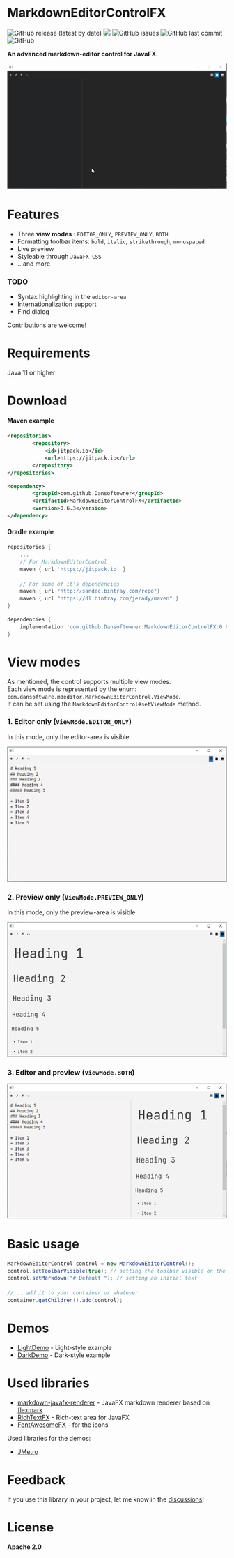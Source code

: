 # MarkdownEditorControlFX

![GitHub release (latest by date)](https://img.shields.io/github/v/release/Dansoftowner/MarkdownEditorControlFX)
[![](https://jitpack.io/v/Dansoftowner/MarkdownEditorControlFX.svg)](https://jitpack.io/#Dansoftowner/MarkdownEditorControlFX)
![GitHub issues](https://img.shields.io/github/issues/Dansoftowner/MarkdownEditorControlFX)
![GitHub last commit](https://img.shields.io/github/last-commit/DansoftOwner/MarkdownEditorControlFX)
![GitHub](https://img.shields.io/github/license/Dansoftowner/MarkdownEditorControlFX)

**An advanced markdown-editor control for JavaFX.**

![Demo gif](screenshots/demo-dark.gif)

# Features

* Three **view modes** : `EDITOR_ONLY`, `PREVIEW_ONLY`, `BOTH`
* Formatting toolbar items: `bold`, `italic`, `strikethrough`, `monospaced`
* Live preview
* Styleable through `JavaFX CSS`
* ...and more

### TODO
* Syntax highlighting in the `editor-area`
* Internationalization support
* Find dialog

Contributions are welcome!

# Requirements
Java 11 or higher

# Download

#### Maven example

```xml
<repositories>
		<repository>
		    <id>jitpack.io</id>
		    <url>https://jitpack.io</url>
		</repository>
</repositories>
```

```xml
<dependency>
	    <groupId>com.github.Dansoftowner</groupId>
	    <artifactId>MarkdownEditorControlFX</artifactId>
	    <version>0.6.3</version>
</dependency>
```

#### Gradle example
```groovy
repositories {
	...
    // For MarkdownEditorControl
    maven { url 'https://jitpack.io' }
    
    // For some of it's dependencies
    maven { url "http://sandec.bintray.com/repo"}
    maven { url "https://dl.bintray.com/jerady/maven" }
}
```

```groovy
dependencies {
	implementation 'com.github.Dansoftowner:MarkdownEditorControlFX:0.6.3'
}
```

# View modes

As mentioned, the control supports multiple view modes.  
Each view mode is represented by the enum: `com.dansoftware.mdeditor.MarkdownEditorControl.ViewMode`.  
It can be set using the `MarkdownEditorControl#setViewMode` method.

### 1. Editor only (`ViewMode.EDITOR_ONLY`)
In this mode, only the editor-area is visible.

![Screenshot](screenshots/EditorOnly.jpg)


### 2. Preview only (`ViewMode.PREVIEW_ONLY`)
In this mode, only the preview-area is visible.

![Screenshot](screenshots/PreviewOnly.jpg)

### 3. Editor and preview (`ViewMode.BOTH`)

![Screenshot](screenshots/EditorAndPreview.jpg)

# Basic usage

```java
MarkdownEditorControl control = new MarkdownEditorControl();
control.setToolbarVisible(true); // setting the toolbar visible on the top
control.setMarkdown("# Default "); // setting an initial text

// ...add it to your container or whatever
container.getChildren().add(control);
```

# Demos

* [LightDemo](src/test/java/com/dansoftware/mdeditor/test/LightDemo.java) - Light-style example
* [DarkDemo](src/test/java/com/dansoftware/mdeditor/test/DarkDemo.java) - Dark-style example

# Used libraries

* [markdown-javafx-renderer](https://github.com/JPro-one/markdown-javafx-renderer) - JavaFX markdown renderer based on [flexmark](https://github.com/vsch/flexmark-java)
* [RichTextFX](https://github.com/FXMisc/RichTextFX) - Rich-text area for JavaFX
* [FontAwesomeFX](https://bitbucket.org/Jerady/fontawesomefx/src/master/) - for the icons

Used libraries for the demos:
* [JMetro](https://www.pixelduke.com/java-javafx-theme-jmetro/)

# Feedback
If you use this library in your project, let me know in the [discussions](https://github.com/Dansoftowner/MarkdownEditorControlFX/discussions)!

# License
**Apache 2.0**
